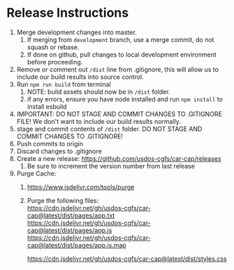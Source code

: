 # Release Instructions

1. Merge development changes into master.
   1. If merging from `development` branch, use a merge commit, do not squash or rebase.
   2. If done on github, pull changes to local development environment before proceeding.
2. Remove or comment out `/dist` line from .gitignore, this will allow us to include our build results into source control.
3. Run `npm run build` from terminal
   1. NOTE: build assets should now be in `/dist` folder.
   2. if any errors, ensure you have node installed and run `npm install` to install esbuild
4. IMPORTANT: DO NOT STAGE AND COMMIT CHANGES TO .GITIGNORE FILE! We don't want to include our build results normally.
5. stage and commit contents of `/dist` folder. DO NOT STAGE AND COMMIT CHANGES TO .GITIGNORE!
6. Push commits to origin
7. Discard changes to .gitignore
8. Create a new release: https://github.com/usdos-cgfs/car-cap/releases
   1. Be sure to increment the version number from last release
9. Purge Cache:
   1. https://www.jsdelivr.com/tools/purge
   2. Purge the following files:  
      https://cdn.jsdelivr.net/gh/usdos-cgfs/car-cap@latest/dist/pages/app.txt  
      https://cdn.jsdelivr.net/gh/usdos-cgfs/car-cap@latest/dist/pages/app.js  
      https://cdn.jsdelivr.net/gh/usdos-cgfs/car-cap@latest/dist/pages/app.js.map

      https://cdn.jsdelivr.net/gh/usdos-cgfs/car-cap@latest/dist/styles.css
